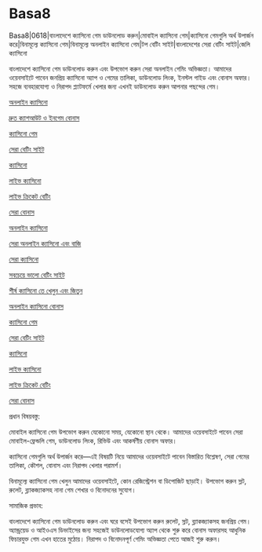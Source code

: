 # Basa8
Basa8|0618|বাংলাদেশে ক্যাসিনো গেম ডাউনলোড করুন|মোবাইল ক্যাসিনো গেম|ক্যাসিনো গেমগুলি অর্থ উপার্জন করে|বিনামূল্যে ক্যাসিনো গেম|বিনামূল্যে অনলাইন ক্যাসিনো গেম|টপ বেটিং সাইট|বাংলাদেশের সেরা বেটিং সাইট|জেলি ক্যাসিনো

বাংলাদেশে ক্যাসিনো গেম ডাউনলোড করুন এবং উপভোগ করুন সেরা অনলাইন গেমিং অভিজ্ঞতা। আমাদের ওয়েবসাইটে পাবেন জনপ্রিয় ক্যাসিনো অ্যাপ ও গেমের তালিকা, ডাউনলোড লিংক, ইনস্টল গাইড এবং বোনাস অফার। সহজে ব্যবহারযোগ্য ও নিরাপদ প্ল্যাটফর্মে খেলার জন্য এখনই ডাউনলোড করুন আপনার পছন্দের গেম।

<a href="https://basa8sx.com/">অনলাইন ক্যাসিনো</a>

<a href="https://basa8sx.net/">দ্রুত ক্যাশআউট ও ইনগেম বোনাস</a>

<a href="https://basa8pc.com/">ক্যাসিনো গেম</a>

<a href="https://basa8pc.net/">সেরা বেটিং সাইট</a>

<a href="https://basa8live.com/">ক্যাসিনো</a>

<a href="https://basa8live.net/">লাইভ ক্যাসিনো</a>

<a href="https://basa8uk.com/">লাইভ ক্রিকেট বেটিং</a>

<a href="https://basa8uk.net/">সেরা বোনাস</a>

<a href="https://basa8hub.com/">অনলাইন ক্যাসিনো</a>

<a href="https://basa8hub.net/">সেরা অনলাইন ক্যাসিনো এবং বাজি</a>

<a href="https://basa8vip.com/">সেরা ক্যাসিনো</a>

<a href="https://basa8us.com/">সবচেয়ে ভালো বেটিং সাইট</a>

<a href="https://basa8us.net/">শীর্ষ ক্যাসিনো তে খেলুন এবং জিতুন</a>

<a href="https://basa8wap.com/">অনলাইন ক্যাসিনো বোনাস</a>

<a href="https://basa8pc.com/">ক্যাসিনো গেম</a>

<a href="https://basa8pc.net/">সেরা বেটিং সাইট</a>

<a href="https://basa8live.com/">ক্যাসিনো</a>

<a href="https://basa8live.net/">লাইভ ক্যাসিনো</a>

<a href="https://basa8uk.com/">লাইভ ক্রিকেট বেটিং</a>

<a href="https://basa8uk.net/">সেরা বোনাস</a>

প্রধান বিষয়বস্তু:

মোবাইল ক্যাসিনো গেম উপভোগ করুন যেকোনো সময়, যেকোনো স্থান থেকে। আমাদের ওয়েবসাইটে পাবেন সেরা মোবাইল-ফ্রেন্ডলি গেম, ডাউনলোড লিংক, রিভিউ এবং আকর্ষণীয় বোনাস অফার।

ক্যাসিনো গেমগুলি অর্থ উপার্জন করে—এই বিষয়টি নিয়ে আমাদের ওয়েবসাইটে পাবেন বিস্তারিত বিশ্লেষণ, সেরা গেমের তালিকা, কৌশল, বোনাস এবং নিরাপদ খেলার পরামর্শ।

বিনামূল্যে ক্যাসিনো গেম খেলুন আমাদের ওয়েবসাইটে, কোন রেজিস্ট্রেশন বা ডিপোজিট ছাড়াই। উপভোগ করুন স্লট, রুলেট, ব্ল্যাকজ্যাকসহ নানা গেম শেখার ও বিনোদনের সুযোগ।

সামাজিক প্রভাব:

বাংলাদেশে ক্যাসিনো গেম ডাউনলোড করুন এবং ঘরে বসেই উপভোগ করুন রুলেট, স্লট, ব্ল্যাকজ্যাকসহ জনপ্রিয় গেম। অ্যান্ড্রয়েড ও আইওএস ডিভাইসের জন্য সহজেই ডাউনলোডযোগ্য অ্যাপ থেকে শুরু করে বোনাস অফারসহ আধুনিক ফিচারযুক্ত গেম এখন হাতের মুঠোয়। নিরাপদ ও বিনোদনপূর্ণ গেমিং অভিজ্ঞতা পেতে আজই শুরু করুন।
